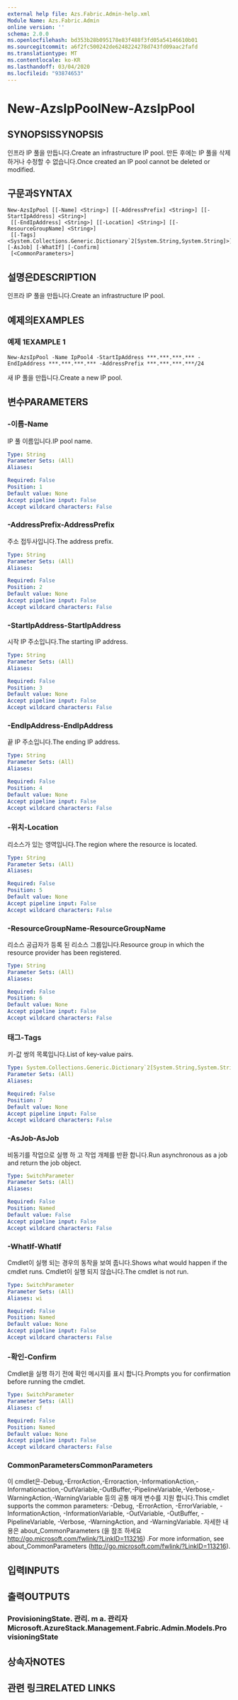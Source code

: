 ```yaml
---
external help file: Azs.Fabric.Admin-help.xml
Module Name: Azs.Fabric.Admin
online version: ''
schema: 2.0.0
ms.openlocfilehash: bd353b28b095178e83f488f3fd05a54146610b01
ms.sourcegitcommit: a6f2fc500242de6248224278d743fd09aac2fafd
ms.translationtype: MT
ms.contentlocale: ko-KR
ms.lasthandoff: 03/04/2020
ms.locfileid: "93874653"
---
```

# <span data-ttu-id="ddb5e-101">New-AzsIpPool</span><span class="sxs-lookup"><span data-stu-id="ddb5e-101">New-AzsIpPool</span></span>

## <span data-ttu-id="ddb5e-102">SYNOPSIS</span><span class="sxs-lookup"><span data-stu-id="ddb5e-102">SYNOPSIS</span></span>
<span data-ttu-id="ddb5e-103">인프라 IP 풀을 만듭니다.</span><span class="sxs-lookup"><span data-stu-id="ddb5e-103">Create an infrastructure IP pool.</span></span> <span data-ttu-id="ddb5e-104">만든 후에는 IP 풀을 삭제 하거나 수정할 수 없습니다.</span><span class="sxs-lookup"><span data-stu-id="ddb5e-104">Once created an IP pool cannot be deleted or modified.</span></span>

## <span data-ttu-id="ddb5e-105">구문과</span><span class="sxs-lookup"><span data-stu-id="ddb5e-105">SYNTAX</span></span>

```
New-AzsIpPool [[-Name] <String>] [[-AddressPrefix] <String>] [[-StartIpAddress] <String>]
 [[-EndIpAddress] <String>] [[-Location] <String>] [[-ResourceGroupName] <String>]
 [[-Tags] <System.Collections.Generic.Dictionary`2[System.String,System.String]>] [-AsJob] [-WhatIf] [-Confirm]
 [<CommonParameters>]
```

## <span data-ttu-id="ddb5e-106">설명은</span><span class="sxs-lookup"><span data-stu-id="ddb5e-106">DESCRIPTION</span></span>
<span data-ttu-id="ddb5e-107">인프라 IP 풀을 만듭니다.</span><span class="sxs-lookup"><span data-stu-id="ddb5e-107">Create an infrastructure IP pool.</span></span>

## <span data-ttu-id="ddb5e-108">예제의</span><span class="sxs-lookup"><span data-stu-id="ddb5e-108">EXAMPLES</span></span>

### <span data-ttu-id="ddb5e-109">예제 1</span><span class="sxs-lookup"><span data-stu-id="ddb5e-109">EXAMPLE 1</span></span>
```
New-AzsIpPool -Name IpPool4 -StartIpAddress ***.***.***.*** -EndIpAddress ***.***.***.*** -AddressPrefix ***.***.***.***/24
```

<span data-ttu-id="ddb5e-110">새 IP 풀을 만듭니다.</span><span class="sxs-lookup"><span data-stu-id="ddb5e-110">Create a new IP pool.</span></span>

## <span data-ttu-id="ddb5e-111">변수</span><span class="sxs-lookup"><span data-stu-id="ddb5e-111">PARAMETERS</span></span>

### <span data-ttu-id="ddb5e-112">-이름</span><span class="sxs-lookup"><span data-stu-id="ddb5e-112">-Name</span></span>
<span data-ttu-id="ddb5e-113">IP 풀 이름입니다.</span><span class="sxs-lookup"><span data-stu-id="ddb5e-113">IP pool name.</span></span>

```yaml
Type: String
Parameter Sets: (All)
Aliases:

Required: False
Position: 1
Default value: None
Accept pipeline input: False
Accept wildcard characters: False
```

### <span data-ttu-id="ddb5e-114">-AddressPrefix</span><span class="sxs-lookup"><span data-stu-id="ddb5e-114">-AddressPrefix</span></span>
<span data-ttu-id="ddb5e-115">주소 접두사입니다.</span><span class="sxs-lookup"><span data-stu-id="ddb5e-115">The address prefix.</span></span>

```yaml
Type: String
Parameter Sets: (All)
Aliases:

Required: False
Position: 2
Default value: None
Accept pipeline input: False
Accept wildcard characters: False
```

### <span data-ttu-id="ddb5e-116">-StartIpAddress</span><span class="sxs-lookup"><span data-stu-id="ddb5e-116">-StartIpAddress</span></span>
<span data-ttu-id="ddb5e-117">시작 IP 주소입니다.</span><span class="sxs-lookup"><span data-stu-id="ddb5e-117">The starting IP address.</span></span>

```yaml
Type: String
Parameter Sets: (All)
Aliases:

Required: False
Position: 3
Default value: None
Accept pipeline input: False
Accept wildcard characters: False
```

### <span data-ttu-id="ddb5e-118">-EndIpAddress</span><span class="sxs-lookup"><span data-stu-id="ddb5e-118">-EndIpAddress</span></span>
<span data-ttu-id="ddb5e-119">끝 IP 주소입니다.</span><span class="sxs-lookup"><span data-stu-id="ddb5e-119">The ending IP address.</span></span>

```yaml
Type: String
Parameter Sets: (All)
Aliases:

Required: False
Position: 4
Default value: None
Accept pipeline input: False
Accept wildcard characters: False
```

### <span data-ttu-id="ddb5e-120">-위치</span><span class="sxs-lookup"><span data-stu-id="ddb5e-120">-Location</span></span>
<span data-ttu-id="ddb5e-121">리소스가 있는 영역입니다.</span><span class="sxs-lookup"><span data-stu-id="ddb5e-121">The region where the resource is located.</span></span>

```yaml
Type: String
Parameter Sets: (All)
Aliases:

Required: False
Position: 5
Default value: None
Accept pipeline input: False
Accept wildcard characters: False
```

### <span data-ttu-id="ddb5e-122">-ResourceGroupName</span><span class="sxs-lookup"><span data-stu-id="ddb5e-122">-ResourceGroupName</span></span>
<span data-ttu-id="ddb5e-123">리소스 공급자가 등록 된 리소스 그룹입니다.</span><span class="sxs-lookup"><span data-stu-id="ddb5e-123">Resource group in which the resource provider has been registered.</span></span>

```yaml
Type: String
Parameter Sets: (All)
Aliases:

Required: False
Position: 6
Default value: None
Accept pipeline input: False
Accept wildcard characters: False
```

### <span data-ttu-id="ddb5e-124">태그</span><span class="sxs-lookup"><span data-stu-id="ddb5e-124">-Tags</span></span>
<span data-ttu-id="ddb5e-125">키-값 쌍의 목록입니다.</span><span class="sxs-lookup"><span data-stu-id="ddb5e-125">List of key-value pairs.</span></span>

```yaml
Type: System.Collections.Generic.Dictionary`2[System.String,System.String]
Parameter Sets: (All)
Aliases:

Required: False
Position: 7
Default value: None
Accept pipeline input: False
Accept wildcard characters: False
```

### <span data-ttu-id="ddb5e-126">-AsJob</span><span class="sxs-lookup"><span data-stu-id="ddb5e-126">-AsJob</span></span>
<span data-ttu-id="ddb5e-127">비동기를 작업으로 실행 하 고 작업 개체를 반환 합니다.</span><span class="sxs-lookup"><span data-stu-id="ddb5e-127">Run asynchronous as a job and return the job object.</span></span>

```yaml
Type: SwitchParameter
Parameter Sets: (All)
Aliases:

Required: False
Position: Named
Default value: False
Accept pipeline input: False
Accept wildcard characters: False
```

### <span data-ttu-id="ddb5e-128">-WhatIf</span><span class="sxs-lookup"><span data-stu-id="ddb5e-128">-WhatIf</span></span>
<span data-ttu-id="ddb5e-129">Cmdlet이 실행 되는 경우의 동작을 보여 줍니다.</span><span class="sxs-lookup"><span data-stu-id="ddb5e-129">Shows what would happen if the cmdlet runs.</span></span>
<span data-ttu-id="ddb5e-130">Cmdlet이 실행 되지 않습니다.</span><span class="sxs-lookup"><span data-stu-id="ddb5e-130">The cmdlet is not run.</span></span>

```yaml
Type: SwitchParameter
Parameter Sets: (All)
Aliases: wi

Required: False
Position: Named
Default value: None
Accept pipeline input: False
Accept wildcard characters: False
```

### <span data-ttu-id="ddb5e-131">-확인</span><span class="sxs-lookup"><span data-stu-id="ddb5e-131">-Confirm</span></span>
<span data-ttu-id="ddb5e-132">Cmdlet을 실행 하기 전에 확인 메시지를 표시 합니다.</span><span class="sxs-lookup"><span data-stu-id="ddb5e-132">Prompts you for confirmation before running the cmdlet.</span></span>

```yaml
Type: SwitchParameter
Parameter Sets: (All)
Aliases: cf

Required: False
Position: Named
Default value: None
Accept pipeline input: False
Accept wildcard characters: False
```

### <span data-ttu-id="ddb5e-133">CommonParameters</span><span class="sxs-lookup"><span data-stu-id="ddb5e-133">CommonParameters</span></span>
<span data-ttu-id="ddb5e-134">이 cmdlet은-Debug,-ErrorAction,-Erroraction,-InformationAction,-Informationaction,-OutVariable,-OutBuffer,-PipelineVariable,-Verbose,-WarningAction,-WarningVariable 등의 공통 매개 변수를 지원 합니다.</span><span class="sxs-lookup"><span data-stu-id="ddb5e-134">This cmdlet supports the common parameters: -Debug, -ErrorAction, -ErrorVariable, -InformationAction, -InformationVariable, -OutVariable, -OutBuffer, -PipelineVariable, -Verbose, -WarningAction, and -WarningVariable.</span></span> <span data-ttu-id="ddb5e-135">자세한 내용은 about_CommonParameters (을 참조 하세요 http://go.microsoft.com/fwlink/?LinkID=113216) .</span><span class="sxs-lookup"><span data-stu-id="ddb5e-135">For more information, see about_CommonParameters (http://go.microsoft.com/fwlink/?LinkID=113216).</span></span>

## <span data-ttu-id="ddb5e-136">입력</span><span class="sxs-lookup"><span data-stu-id="ddb5e-136">INPUTS</span></span>

## <span data-ttu-id="ddb5e-137">출력</span><span class="sxs-lookup"><span data-stu-id="ddb5e-137">OUTPUTS</span></span>

### <span data-ttu-id="ddb5e-138">ProvisioningState. 관리. m a. 관리자</span><span class="sxs-lookup"><span data-stu-id="ddb5e-138">Microsoft.AzureStack.Management.Fabric.Admin.Models.ProvisioningState</span></span>

## <span data-ttu-id="ddb5e-139">상속자</span><span class="sxs-lookup"><span data-stu-id="ddb5e-139">NOTES</span></span>

## <span data-ttu-id="ddb5e-140">관련 링크</span><span class="sxs-lookup"><span data-stu-id="ddb5e-140">RELATED LINKS</span></span>
